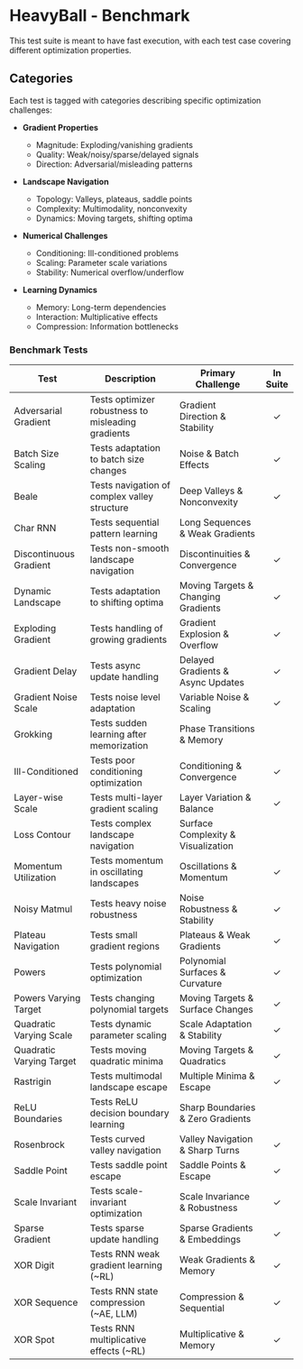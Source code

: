 # HeavyBall - Benchmark

This test suite is meant to have fast execution, with each test case covering different optimization properties.

## Categories

Each test is tagged with categories describing specific optimization challenges:

- **Gradient Properties**
  - Magnitude: Exploding/vanishing gradients
  - Quality: Weak/noisy/sparse/delayed signals
  - Direction: Adversarial/misleading patterns
  
- **Landscape Navigation**
  - Topology: Valleys, plateaus, saddle points
  - Complexity: Multimodality, nonconvexity
  - Dynamics: Moving targets, shifting optima
  
- **Numerical Challenges**
  - Conditioning: Ill-conditioned problems
  - Scaling: Parameter scale variations
  - Stability: Numerical overflow/underflow

- **Learning Dynamics**
  - Memory: Long-term dependencies
  - Interaction: Multiplicative effects
  - Compression: Information bottlenecks

### Benchmark Tests

| Test | Description | Primary Challenge | In Suite |
|------|-------------|-------------------|:---------:|
| Adversarial Gradient | Tests optimizer robustness to misleading gradients | Gradient Direction & Stability | ✓ |
| Batch Size Scaling | Tests adaptation to batch size changes | Noise & Batch Effects | ✓ |
| Beale | Tests navigation of complex valley structure | Deep Valleys & Nonconvexity | ✓ |
| Char RNN | Tests sequential pattern learning | Long Sequences & Weak Gradients | |
| Discontinuous Gradient | Tests non-smooth landscape navigation | Discontinuities & Convergence | ✓ |
| Dynamic Landscape | Tests adaptation to shifting optima | Moving Targets & Changing Gradients | ✓ |
| Exploding Gradient | Tests handling of growing gradients | Gradient Explosion & Overflow | ✓ |
| Gradient Delay | Tests async update handling | Delayed Gradients & Async Updates | ✓ |
| Gradient Noise Scale | Tests noise level adaptation | Variable Noise & Scaling | ✓ |
| Grokking | Tests sudden learning after memorization | Phase Transitions & Memory | |
| Ill-Conditioned | Tests poor conditioning optimization | Conditioning & Convergence | ✓ |
| Layer-wise Scale | Tests multi-layer gradient scaling | Layer Variation & Balance | ✓ |
| Loss Contour | Tests complex landscape navigation | Surface Complexity & Visualization | |
| Momentum Utilization | Tests momentum in oscillating landscapes | Oscillations & Momentum | ✓ |
| Noisy Matmul | Tests heavy noise robustness | Noise Robustness & Stability | ✓ |
| Plateau Navigation | Tests small gradient regions | Plateaus & Weak Gradients | ✓ |
| Powers | Tests polynomial optimization | Polynomial Surfaces & Curvature | ✓ |
| Powers Varying Target | Tests changing polynomial targets | Moving Targets & Surface Changes | ✓ |
| Quadratic Varying Scale | Tests dynamic parameter scaling | Scale Adaptation & Stability | ✓ |
| Quadratic Varying Target | Tests moving quadratic minima | Moving Targets & Quadratics | ✓ |
| Rastrigin | Tests multimodal landscape escape | Multiple Minima & Escape | ✓ |
| ReLU Boundaries | Tests ReLU decision boundary learning | Sharp Boundaries & Zero Gradients | |
| Rosenbrock | Tests curved valley navigation | Valley Navigation & Sharp Turns | ✓ |
| Saddle Point | Tests saddle point escape | Saddle Points & Escape | ✓ |
| Scale Invariant | Tests scale-invariant optimization | Scale Invariance & Robustness | ✓ |
| Sparse Gradient | Tests sparse update handling | Sparse Gradients & Embeddings | ✓ |
| XOR Digit | Tests RNN weak gradient learning (~RL) | Weak Gradients & Memory | ✓ |
| XOR Sequence | Tests RNN state compression (~AE, LLM) | Compression & Sequential | ✓ |
| XOR Spot | Tests RNN multiplicative effects (~RL) | Multiplicative & Memory | ✓ |
